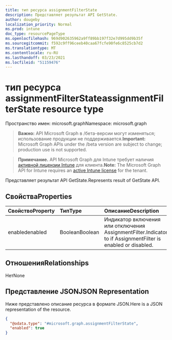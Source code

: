 ```yaml
---
title: тип ресурса assignmentFilterState
description: Представляет результат API GetState.
author: dougeby
localization_priority: Normal
ms.prod: intune
doc_type: resourcePageType
ms.openlocfilehash: 969d902635962a9ff89bb197f32e7d995dd9b35f
ms.sourcegitcommit: f592c9ff96ceeb40caa67fcfe90fe6c8525cb7d2
ms.translationtype: MT
ms.contentlocale: ru-RU
ms.lasthandoff: 03/23/2021
ms.locfileid: "51159476"
---
```

# <a name="assignmentfilterstate-resource-type"></a><span data-ttu-id="8b425-103">тип ресурса assignmentFilterState</span><span class="sxs-lookup"><span data-stu-id="8b425-103">assignmentFilterState resource type</span></span>

<span data-ttu-id="8b425-104">Пространство имен: microsoft.graph</span><span class="sxs-lookup"><span data-stu-id="8b425-104">Namespace: microsoft.graph</span></span>

> <span data-ttu-id="8b425-105">**Важно:** API Microsoft Graph в /бета-версии могут изменяться; использование продукции не поддерживается.</span><span class="sxs-lookup"><span data-stu-id="8b425-105">**Important:** Microsoft Graph APIs under the /beta version are subject to change; production use is not supported.</span></span>

> <span data-ttu-id="8b425-106">**Примечание.** API Microsoft Graph для Intune требует наличия [активной лицензии Intune](https://go.microsoft.com/fwlink/?linkid=839381) для клиента.</span><span class="sxs-lookup"><span data-stu-id="8b425-106">**Note:** The Microsoft Graph API for Intune requires an [active Intune license](https://go.microsoft.com/fwlink/?linkid=839381) for the tenant.</span></span>

<span data-ttu-id="8b425-107">Представляет результат API GetState.</span><span class="sxs-lookup"><span data-stu-id="8b425-107">Represents result of GetState API.</span></span>

## <a name="properties"></a><span data-ttu-id="8b425-108">Свойства</span><span class="sxs-lookup"><span data-stu-id="8b425-108">Properties</span></span>
|<span data-ttu-id="8b425-109">Свойство</span><span class="sxs-lookup"><span data-stu-id="8b425-109">Property</span></span>|<span data-ttu-id="8b425-110">Тип</span><span class="sxs-lookup"><span data-stu-id="8b425-110">Type</span></span>|<span data-ttu-id="8b425-111">Описание</span><span class="sxs-lookup"><span data-stu-id="8b425-111">Description</span></span>|
|:---|:---|:---|
|<span data-ttu-id="8b425-112">enabled</span><span class="sxs-lookup"><span data-stu-id="8b425-112">enabled</span></span>|<span data-ttu-id="8b425-113">Boolean</span><span class="sxs-lookup"><span data-stu-id="8b425-113">Boolean</span></span>|<span data-ttu-id="8b425-114">Индикатор включения или отключения AssignmentFilter.</span><span class="sxs-lookup"><span data-stu-id="8b425-114">Indicator to if AssignmentFilter is enabled or disabled.</span></span>|

## <a name="relationships"></a><span data-ttu-id="8b425-115">Отношения</span><span class="sxs-lookup"><span data-stu-id="8b425-115">Relationships</span></span>
<span data-ttu-id="8b425-116">Нет</span><span class="sxs-lookup"><span data-stu-id="8b425-116">None</span></span>

## <a name="json-representation"></a><span data-ttu-id="8b425-117">Представление JSON</span><span class="sxs-lookup"><span data-stu-id="8b425-117">JSON Representation</span></span>
<span data-ttu-id="8b425-118">Ниже представлено описание ресурса в формате JSON.</span><span class="sxs-lookup"><span data-stu-id="8b425-118">Here is a JSON representation of the resource.</span></span>
<!-- {
  "blockType": "resource",
  "@odata.type": "microsoft.graph.assignmentFilterState"
}
-->
``` json
{
  "@odata.type": "#microsoft.graph.assignmentFilterState",
  "enabled": true
}
```




